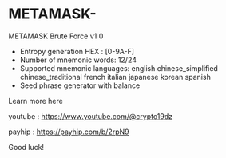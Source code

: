 # METAMASK-
METAMASK Brute Force v1 0
 
* Entropy generation HEX :
[0-9A-F]
* Number of mnemonic words:
12/24
* Supported mnemonic languages:
english
chinese_simplified
chinese_traditional
french
italian
japanese
korean
spanish
* Seed phrase generator with balance

Learn more here 

youtube : https://www.youtube.com/@crypto19dz

payhip : https://payhip.com/b/2rpN9

Good luck!
